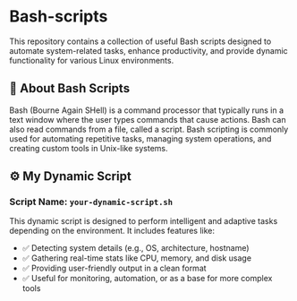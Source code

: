 # Bash-scripts

This repository contains a collection of useful Bash scripts designed to automate system-related tasks, enhance productivity, and provide dynamic functionality for various Linux environments.

## 📜 About Bash Scripts

Bash (Bourne Again SHell) is a command processor that typically runs in a text window where the user types commands that cause actions. Bash can also read commands from a file, called a script. Bash scripting is commonly used for automating repetitive tasks, managing system operations, and creating custom tools in Unix-like systems.

## ⚙️ My Dynamic Script

### Script Name: `your-dynamic-script.sh`

This dynamic script is designed to perform intelligent and adaptive tasks depending on the environment. It includes features like:

- ✅ Detecting system details (e.g., OS, architecture, hostname)
- ✅ Gathering real-time stats like CPU, memory, and disk usage
- ✅ Providing user-friendly output in a clean format
- ✅ Useful for monitoring, automation, or as a base for more complex tools
